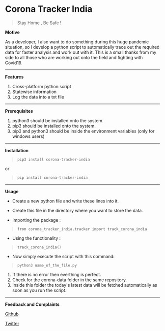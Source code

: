 # Corona Tracker India
> Stay Home ,
> Be Safe !

**Motive**

As a developer, I also want to do something during this huge pandemic situation, so I develop a python script to automatically trace out the required data for faster analysis and work out with it. This is a small thanks from my side to all those who are working out onto the field and fighting with Covid19.

----------

**Features**
1. Cross-platform python script
2. Statewise information
3. Log the data into a txt file

----------

**Prerequisites**
1. python3 should be installed onto the system.
2. pip3 should be installed onto the system.
3. pip3 and python3 should be inside the environment variables (only for windows users)

----------

**Installation**

> `pip3 install corona-tracker-india`

or

> `pip install corona-tracker-india`

----------

**Usage**

- Create a new python file and write these lines into it.
- Create this file in the directory where you want to store the data.

- Importing the package :

> `from corona_tracker_india.tracker import track_corona_india`

- Using the functionality :

> `track_corona_india()`

- Now simply execute the script with this command:

> `python3 name_of_the_file.py`

1. If there is no error then everthing is perfect.
2. Check for the corona-data folder in the same repository.
3. Inside this folder the today's latest data will be fetched automatically as soon as you run the script.

----------

**Feedback and Complaints**

[Github](https://github.com/arsharaj)

[Twitter](https://twitter.com/arsharajchauhan)
